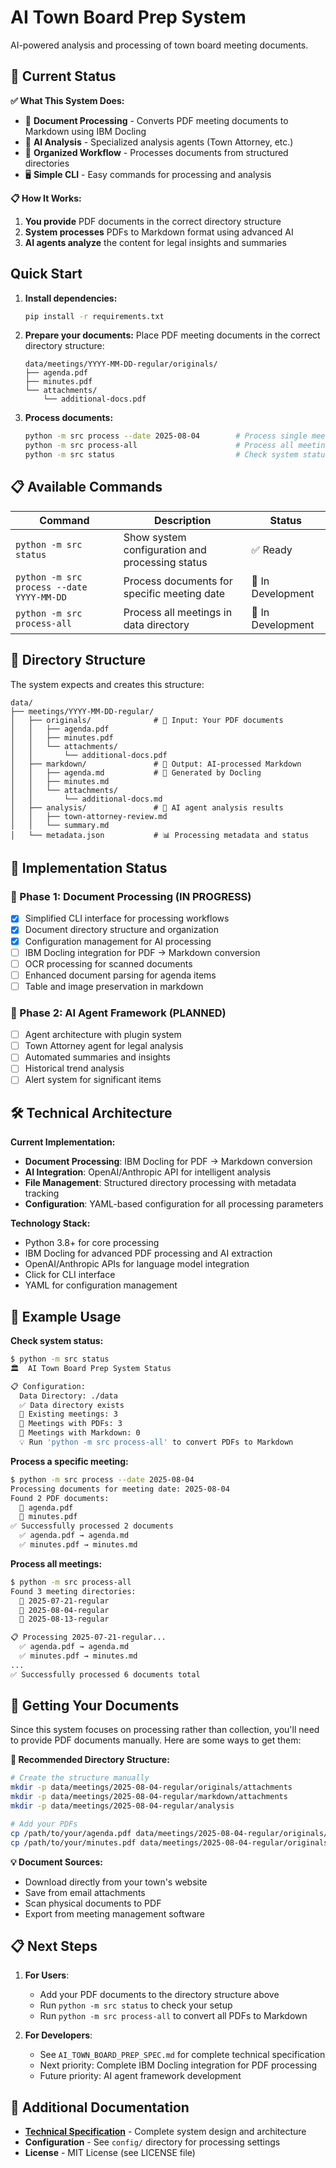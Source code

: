 # AI Town Board Prep System

AI-powered analysis and processing of town board meeting documents.

## 🎯 Current Status 

**✅ What This System Does:**
- 📝 **Document Processing** - Converts PDF meeting documents to Markdown using IBM Docling
- 🤖 **AI Analysis** - Specialized analysis agents (Town Attorney, etc.) 
- 📁 **Organized Workflow** - Processes documents from structured directories
- 🖥️ **Simple CLI** - Easy commands for processing and analysis

**📋 How It Works:**
1. **You provide** PDF documents in the correct directory structure
2. **System processes** PDFs to Markdown format using advanced AI
3. **AI agents analyze** the content for legal insights and summaries

## Quick Start

1. **Install dependencies:**
   ```bash
   pip install -r requirements.txt
   ```

2. **Prepare your documents:**
   Place PDF meeting documents in the correct directory structure:
   ```
   data/meetings/YYYY-MM-DD-regular/originals/
   ├── agenda.pdf
   ├── minutes.pdf
   └── attachments/
       └── additional-docs.pdf
   ```

3. **Process documents:**
   ```bash
   python -m src process --date 2025-08-04        # Process single meeting
   python -m src process-all                      # Process all meetings
   python -m src status                           # Check system status
   ```

## 📋 Available Commands

| Command | Description | Status |
|---------|-------------|---------|
| `python -m src status` | Show system configuration and processing status | ✅ Ready |
| `python -m src process --date YYYY-MM-DD` | Process documents for specific meeting date | 🔄 In Development |
| `python -m src process-all` | Process all meetings in data directory | 🔄 In Development |

## 📁 Directory Structure

The system expects and creates this structure:

```
data/
├── meetings/YYYY-MM-DD-regular/
│   ├── originals/              # 📄 Input: Your PDF documents
│   │   ├── agenda.pdf
│   │   ├── minutes.pdf
│   │   └── attachments/
│   │       └── additional-docs.pdf
│   ├── markdown/               # 📝 Output: AI-processed Markdown
│   │   ├── agenda.md           # 🔄 Generated by Docling
│   │   ├── minutes.md
│   │   └── attachments/
│   │       └── additional-docs.md
│   ├── analysis/               # 🤖 AI agent analysis results
│   │   ├── town-attorney-review.md
│   │   └── summary.md
│   └── metadata.json           # 📊 Processing metadata and status
```

## 🚀 Implementation Status

### 🔄 Phase 1: Document Processing (IN PROGRESS)
- [x] Simplified CLI interface for processing workflows
- [x] Document directory structure and organization
- [x] Configuration management for AI processing
- [ ] IBM Docling integration for PDF → Markdown conversion
- [ ] OCR processing for scanned documents  
- [ ] Enhanced document parsing for agenda items
- [ ] Table and image preservation in markdown

### 🤖 Phase 2: AI Agent Framework (PLANNED)  
- [ ] Agent architecture with plugin system
- [ ] Town Attorney agent for legal analysis
- [ ] Automated summaries and insights
- [ ] Historical trend analysis
- [ ] Alert system for significant items

## 🛠️ Technical Architecture

**Current Implementation:**
- **Document Processing**: IBM Docling for PDF → Markdown conversion
- **AI Integration**: OpenAI/Anthropic API for intelligent analysis
- **File Management**: Structured directory processing with metadata tracking
- **Configuration**: YAML-based configuration for all processing parameters

**Technology Stack:**
- Python 3.8+ for core processing
- IBM Docling for advanced PDF processing and AI extraction
- OpenAI/Anthropic APIs for language model integration
- Click for CLI interface
- YAML for configuration management

## 📖 Example Usage

**Check system status:**
```bash
$ python -m src status
🏛️  AI Town Board Prep System Status

📋 Configuration:
  Data Directory: ./data
  ✅ Data directory exists
  📁 Existing meetings: 3
  📄 Meetings with PDFs: 3
  📝 Meetings with Markdown: 0
  💡 Run 'python -m src process-all' to convert PDFs to Markdown
```

**Process a specific meeting:**
```bash
$ python -m src process --date 2025-08-04
Processing documents for meeting date: 2025-08-04
Found 2 PDF documents:
  📄 agenda.pdf
  📄 minutes.pdf
✅ Successfully processed 2 documents
  ✅ agenda.pdf → agenda.md
  ✅ minutes.pdf → minutes.md
```

**Process all meetings:**
```bash
$ python -m src process-all
Found 3 meeting directories:
  📁 2025-07-21-regular
  📁 2025-08-04-regular
  📁 2025-08-13-regular

📋 Processing 2025-07-21-regular...
  ✅ agenda.pdf → agenda.md
  ✅ minutes.pdf → minutes.md
...
✅ Successfully processed 6 documents total
```

## 🔧 Getting Your Documents

Since this system focuses on processing rather than collection, you'll need to provide PDF documents manually. Here are some ways to get them:

**📁 Recommended Directory Structure:**
```bash
# Create the structure manually
mkdir -p data/meetings/2025-08-04-regular/originals/attachments
mkdir -p data/meetings/2025-08-04-regular/markdown/attachments
mkdir -p data/meetings/2025-08-04-regular/analysis

# Add your PDFs
cp /path/to/your/agenda.pdf data/meetings/2025-08-04-regular/originals/
cp /path/to/your/minutes.pdf data/meetings/2025-08-04-regular/originals/
```

**💡 Document Sources:**
- Download directly from your town's website
- Save from email attachments
- Scan physical documents to PDF
- Export from meeting management software

## 📋 Next Steps

1. **For Users**: 
   - Add your PDF documents to the directory structure above
   - Run `python -m src status` to check your setup
   - Run `python -m src process-all` to convert all PDFs to Markdown

2. **For Developers**: 
   - See `AI_TOWN_BOARD_PREP_SPEC.md` for complete technical specification  
   - Next priority: Complete IBM Docling integration for PDF processing
   - Future priority: AI agent framework development

## 🔗 Additional Documentation

- **[Technical Specification](AI_TOWN_BOARD_PREP_SPEC.md)** - Complete system design and architecture
- **Configuration** - See `config/` directory for processing settings
- **License** - MIT License (see LICENSE file)